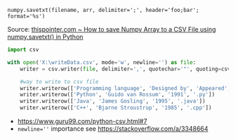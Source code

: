     numpy.savetxt(filename, arr, delimiter=';', header='foo;bar'; format='%s')

Source: [thispointer.com ~ How to save Numpy Array to a CSV File using numpy.savetxt() in Python](https://thispointer.com/how-to-save-numpy-array-to-a-csv-file-using-numpy-savetxt-in-python/)

```python
import csv

with open('X:\writeData.csv', mode='w', newline='') as file:
    writer = csv.writer(file, delimiter=',', quotechar='"', quoting=csv.QUOTE_MINIMAL)

    #way to write to csv file
    writer.writerow(['Programming language', 'Designed by', 'Appeared', 'Extension'])
    writer.writerow(['Python', 'Guido van Rossum', '1991', '.py'])
    writer.writerow(['Java', 'James Gosling', '1995', '.java'])
    writer.writerow(['C++', 'Bjarne Stroustrup', '1985', '.cpp'])
```            
- https://www.guru99.com/python-csv.html#7
- `newline=''` importance see https://stackoverflow.com/a/3348664
